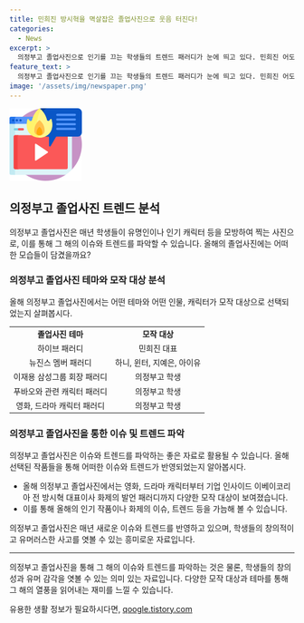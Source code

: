 ```yaml
---
title: 민희진 방시혁을 멱살잡은 졸업사진으로 웃음 터진다!
categories:
  - News
excerpt: >
  의정부고 졸업사진으로 인기를 끄는 학생들의 트렌드 패러디가 눈에 띄고 있다. 민희진 어도어 대표와 방시혁 하이브 의장을 비롯한 여러 인물들을 모방한 사진들이 SNS를 통해 공개되었다. 뉴진스 멤버부터 이재용 삼성전자 회장, 그리고 유명 인물들의 모습을 따라하는 모습들이 시선을 사로잡고 있다. 영화와 드라마의 인기작들 또한 촬영에 반영되어, 다채로운 패러디와 창의적인 사진들이 관심을 끌고 있다.요약문에 들어갈 문단을 작성할건데, 150자 이내로 작성해줘.
feature_text: >
  의정부고 졸업사진으로 인기를 끄는 학생들의 트렌드 패러디가 눈에 띄고 있다. 민희진 어도어 대표와 방시혁 하이브 의장을 비롯한 여러 인물들을 모방한 사진들이 SNS를 통해 공개되었다. 뉴진스 멤버부터 이재용 삼성전자 회장, 그리고 유명 인물들의 모습을 따라하는 모습들이 시선을 사로잡고 있다. 영화와 드라마의 인기작들 또한 촬영에 반영되어, 다채로운 패러디와 창의적인 사진들이 관심을 끌고 있다.요약문에 들어갈 문단을 작성할건데, 150자 이내로 작성해줘.
image: '/assets/img/newspaper.png'
---
```


<p><img src="/assets/img/news.png" alt="rentncar 속보" /></p>

<h2 data-ke-size="size26">의정부고 졸업사진 트렌드 분석</h2>

<p data-ke-size="size16">의정부고 졸업사진은 매년 학생들이 유명인이나 인기 캐릭터 등을 모방하여 찍는 사진으로, 이를 통해 그 해의 이슈와 트렌드를 파악할 수 있습니다. 올해의 졸업사진에는 어떠한 모습들이 담겼을까요?</p>

<h3>의정부고 졸업사진 테마와 모작 대상 분석</h3>

<p data-ke-size="size16">올해 의정부고 졸업사진에서는 어떤 테마와 어떤 인물, 캐릭터가 모작 대상으로 선택되었는지 살펴봅시다.</p>

<table>
  <tr>
    <td style="text-align: center; height: 17px;"><b>졸업사진 테마</b></td>
    <td style="text-align: center; height: 17px;"><b>모작 대상</b></td>
  </tr>
  <tr>
    <td style="text-align: center; height: 17px;">하이브 패러디</td>
    <td style="text-align: center; height: 17px;">민희진 대표</td>
  </tr>
  <tr>
    <td style="text-align: center; height: 17px;">뉴진스 멤버 패러디</td>
    <td style="text-align: center; height: 17px;">하니, 윈터, 지예은, 아이유</td>
  </tr>
  <tr>
    <td style="text-align: center; height: 17px;">이재용 삼성그룹 회장 패러디</td>
    <td style="text-align: center; height: 17px;">의정부고 학생</td>
  </tr>
  <tr>
    <td style="text-align: center; height: 17px;">푸바오와 관련 캐릭터 패러디</td>
    <td style="text-align: center; height: 17px;">의정부고 학생</td>
  </tr>
  <tr>
    <td style="text-align: center; height: 17px;">영화, 드라마 캐릭터 패러디</td>
    <td style="text-align: center; height: 17px;">의정부고 학생</td>
  </tr>
</table>

<h3>의정부고 졸업사진을 통한 이슈 및 트렌드 파악</h3>

<p data-ke-size="size16">의정부고 졸업사진은 이슈와 트렌드를 파악하는 좋은 자료로 활용될 수 있습니다. 올해 선택된 작품들을 통해 어떠한 이슈와 트렌드가 반영되었는지 알아봅시다.</p>

<ul>
  <li>올해 의정부고 졸업사진에서는 영화, 드라마 캐릭터부터 기업 인사이드 이베이코리아 전 방시혁 대표이사 화제의 발언 패러디까지 다양한 모작 대상이 보여졌습니다.</li>
  <li>이를 통해 올해의 인기 작품이나 화제의 이슈, 트렌드 등을 가늠해 볼 수 있습니다.</li>
</ul>

<p data-ke-size="size16">의정부고 졸업사진은 매년 새로운 이슈와 트렌드를 반영하고 있으며, 학생들의 창의적이고 유머러스한 사고를 엿볼 수 있는 흥미로운 자료입니다.</p>

<hr>

<p data-ke-size="size16">의정부고 졸업사진을 통해 그 해의 이슈와 트렌드를 파악하는 것은 물론, 학생들의 창의성과 유머 감각을 엿볼 수 있는 의미 있는 자료입니다. 다양한 모작 대상과 테마를 통해 그 해의 열풍을 읽어내는 재미를 느낄 수 있습니다.</p>
유용한 생활 정보가 필요하시다면, <a href="https://qoogle.tistory.com" rel="dofollow">qoogle.tistory.com</a>


